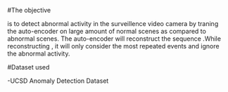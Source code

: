 #The objective

is to detect abnormal activity in the surveillence video camera by traning the auto-encoder on large amount of normal scenes as compared to abnormal scenes. The auto-encoder will reconstruct the sequence .While reconstructing , it will only consider the most repeated events and ignore the abnormal activity.


#Dataset used

-UCSD Anomaly Detection Dataset
